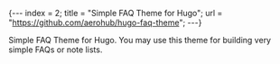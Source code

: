 {---
index = 2;
title = "Simple FAQ Theme for Hugo";
url   = "https://github.com/aerohub/hugo-faq-theme";
---}

Simple FAQ Theme for Hugo. You may use this theme for building very simple FAQs or note lists.
